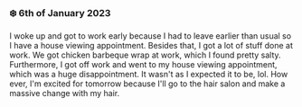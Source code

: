 ### ❄️ 6th of January 2023

I woke up and got to work early because I had to leave earlier than usual so I have a house viewing appointment. Besides that, I got a lot of stuff done at work. We got chicken barbeque wrap at work, which I found pretty salty. Furthermore, I got off work and went to my house viewing appointment, which was a huge disappointment. It wasn't as I expected it to be, lol. How ever, I'm excited for tomorrow because I'll go to the hair salon and make a massive change with my hair.
